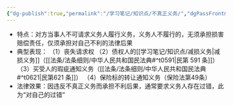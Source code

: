 ```yaml
---
{"dg-publish":true,"permalink":"/学习笔记/知识点/不真正义务/","dgPassFrontmatter":true,"noteIcon":""}
---
```


- 特点：对方当事人不可请求义务人履行义务，义务人不履行的，无须承担损害赔偿责任，仅须承担对自己不利的法律后果
- 典型表现：
（1）丧失请求权
（2）债权人的[[学习笔记/知识点/减损义务\|减损义务]]（[[法条/法条细则/中华人民共和国民法典#^t0591\|民第 591 条]]）
（3）买受人的瑕疵通知义务（[[法条/法条细则/中华人民共和国民法典#^t0621\|民第621 条]]）
（4）保险标的转让通知义务（保险法第49条）
- 法律效果：因违反不真正义务而承担不利后果，通常要求义务人存在过错，此为“对自己的过错”
